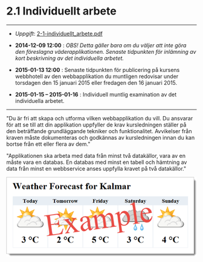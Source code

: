 # 2.1 Individuellt arbete #

----------

- *Uppgift*:
[2-1-individuellt_arbete.pdf](https://github.com/1dv409/kursmaterial/raw/master/Laborationsuppgifter/2-1-individuellt-arbete.pdf)

- **2014-12-09 12:00** : *OBS! Detta gäller bara om du väljer att inte göra den föreslagna väderapplikationen. Senaste tidpunkten för inlämning av kort beskrivning av det individuella arbetet.*

- **2015-01-13 12:00** : Senaste tidpunkten för publicering på kursens webbhotell av den webbapplikation du muntligen redovisar under torsdagen den 15 januari 2015 eller fredagen den 16 januari 2015.
 
- **2015-01-15 – 2015-01-16** : Individuell muntlig examination av det individuella arbetet.

----------

"Du är fri att skapa och utforma vilken webbapplikation du vill. Du ansvarar för att se till att din applikation uppfyller de krav kursledningen ställer på den beträffande grundläggande tekniker och funktionalitet. Avvikelser från kraven måste dokumenteras och godkännas av kursledningen innan du kan bortse från ett eller flera av dem."

"Applikationen ska arbeta med data från minst två datakällor, vara av en måste vara en databas. En databas med minst en tabell och hämtning av data från minst en webbservice anses uppfylla kravet på två datakällor."

![ScreenShot](README.png)

